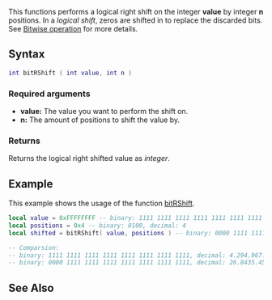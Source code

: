 This functions performs a logical right shift on the integer **value** by integer **n** positions. In a *logical shift*, zeros are shifted in to replace the discarded bits. See [Bitwise operation](https://en.wikipedia.org/wiki/Bitwise_operation#Logical_shift) for more details.

Syntax
------

``` lua
int bitRShift ( int value, int n )
```

### Required arguments

-   **value:** The value you want to perform the shift on.
-   **n:** The amount of positions to shift the value by.

### Returns

Returns the logical right shifted value as *integer*.

Example
-------

This example shows the usage of the function [bitRShift](/bitRShift.md "wikilink").

``` lua
local value = 0xFFFFFFFF -- binary: 1111 1111 1111 1111 1111 1111 1111 1111, decimal: 4.294.967.295
local positions = 0x4 -- binary: 0100, decimal: 4
local shifted = bitRShift( value, positions ) -- binary: 0000 1111 1111 1111 1111 1111 1111 1111, decimal: 26.8435.455

-- Comparsion:
-- binary: 1111 1111 1111 1111 1111 1111 1111 1111, decimal: 4.294.967.295
-- binary: 0000 1111 1111 1111 1111 1111 1111 1111, decimal: 26.8435.455
```

See Also
--------
